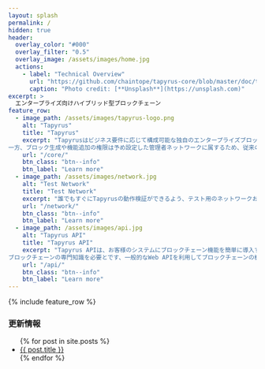 ```yaml
---
layout: splash
permalink: /
hidden: true
header:
  overlay_color: "#000"
  overlay_filter: "0.5"
  overlay_image: /assets/images/home.jpg
  actions:
    - label: "Technical Overview"
      url: "https://github.com/chaintope/tapyrus-core/blob/master/doc/tapyrus/Tapyrus_Technical_Overview.pdf"
      caption: "Photo credit: [**Unsplash**](https://unsplash.com)"
excerpt: >
  エンタープライズ向けハイブリッド型ブロックチェーン
feature_row:
  - image_path: /assets/images/tapyrus-logo.png
    alt: "Tapyrus"
    title: "Tapyrus"
    excerpt: "Tapyrusはビジネス要件に応じて構成可能な独自のエンタープライズブロックチェーンです。ネットワークには誰でも自由に参加でき、取引の作成や検証が行えます。
一方、ブロック生成や機能追加の権限は予め設定した管理者ネットワークに属するため、従来のパブリックブロックチェーンのガバナンスやファイナリティといった課題を解消します。"
    url: "/core/"
    btn_class: "btn--info"
    btn_label: "Learn more"
  - image_path: /assets/images/network.jpg
    alt: "Test Network"
    title: "Test Network"
    excerpt: "誰でもすぐにTapyrusの動作検証ができるよう、テスト用のネットワークおよび、そのネットワークで使用するコインを配布するfaucetを公開しています。"
    url: "/network/"
    btn_class: "btn--info"
    btn_label: "Learn more"
  - image_path: /assets/images/api.jpg
    alt: "Tapyrus API"
    title: "Tapyrus API"
    excerpt: "Tapyrus APIは、お客様のシステムにブロックチェーン機能を簡単に導入するために、chaintopeが提供するREST APIサービスです。
ブロックチェーンの専門知識を必要とです、一般的なWeb APIを利用してブロックチェーンの機能をシステムに組み込むことができます。"
    url: "/api/"
    btn_class: "btn--info"
    btn_label: "Learn more"
---
```


{% include feature_row %}

### 更新情報

<ul>
  {% for post in site.posts %}
    <li>
      <a href="{{ post.url }}">{{ post.title }}</a>
    </li>
  {% endfor %}
</ul>